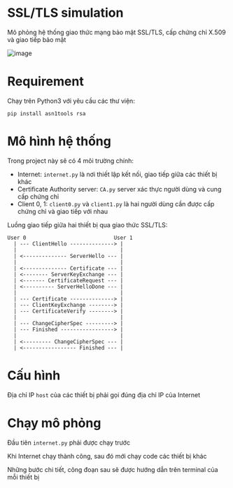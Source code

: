 # SSL/TLS simulation
Mô phỏng hệ thống giao thức mạng bảo mật SSL/TLS, cấp chứng chỉ X.509 và giao tiếp bảo mật

![image](https://user-images.githubusercontent.com/95759699/220095451-4757e6ed-d8c3-42ff-bb2d-939f2a46410b.png)

# Requirement
Chạy trên Python3 với yêu cầu các thư viện:
```
pip install asn1tools rsa
```

# Mô hình hệ thống
Trong project này sẽ có 4 môi trường chính:
- Internet: `internet.py` là nơi thiết lập kết nối, giao tiếp giữa các thiết bị khác
- Certificate Authority server: `CA.py` server xác thực người dùng và cung cấp chứng chỉ
- Client 0, 1: `client0.py` và `client1.py` là hai người dùng cần được cấp chứng chỉ và giao tiếp với nhau

Luồng giao tiếp giữa hai thiết bị qua giao thức SSL/TLS:
```
User 0                            User 1
  | --- ClientHello --------------> |
  |                                 |
  | <-------------- ServerHello --- |
  |                                 |
  | <-------------- Certificate --- |
  | <-------- ServerKeyExchange --- |
  | <------- CertificateRequest --- |
  | <---------- ServerHelloDone --- |
  |                                 |
  | --- Certificate --------------> |
  | --- ClientKeyExchange --------> |
  | --- CertificateVerify --------> |
  |                                 |
  | --- ChangeCipherSpec ---------> |
  | --- Finished -----------------> |
  |                                 |
  | <--------- ChangeCipherSpec --- |
  | <----------------- Finished --- |
```

# Cấu hình
Địa chỉ IP `host` của các thiết bị phải gọi đúng địa chỉ IP của Internet

# Chạy mô phỏng
Đầu tiên `internet.py` phải được chạy trước

Khi Internet chạy thành công, sau đó mới chạy code các thiết bị khác

Những bước chi tiết, công đoạn sau sẽ được hướng dẫn trên terminal của mỗi thiết bị
